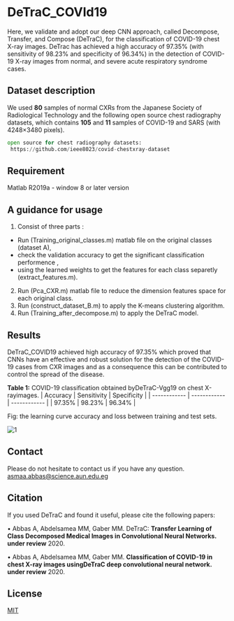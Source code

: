 #   DeTraC_COVId19

 Here, we validate and adopt our deep CNN approach, called Decompose, Transfer, and Compose (DeTraC), for the classification of COVID-19 chest X-ray images. DeTrac has achieved a high accuracy of 97.35% (with sensitivity of 98.23% and specificity of 96.34%) in the detection of COVID-19 X-ray images from normal, and severe acute respiratory syndrome cases. 
 
 
## **Dataset description**

We used **80** samples of normal CXRs from the Japanese Society of Radiological Technology and the following open source chest radiography datasets, which contains **105** and **11** samples of COVID-19 and SARS (with 4248×3480 pixels).


```python
open source for chest radiography datasets:
 https://github.com/ieee8023/covid-chestxray-dataset
```
## **Requirement**

Matlab R2019a - window 8 or later version

## A guidance for usage

1. Consist of three parts :
 - Run (Training_original_classes.m) matlab file on the original classes (dataset A),
 - check the validation accuracy to get the significant classification performence ,
 - using the learned weights to get the features for each class separetly (extract_features.m).
2. Run (Pca_CXR.m) matlab file to reduce the dimension features space for each original class.
3. Run (construct_dataset_B.m) to apply the K-means clustering algorithm.
4. Run (Training_after_decompose.m) to apply the DeTraC model.

## **Results**

DeTraC_COVID19 achieved high accuracy of 97.35% which proved that CNNs have an effective and robust solution for the detection 
of the COVID-19 cases from CXR images and as a consequence this can be contributed to control the spread of the disease.


**Table 1:** COVID-19 classification obtained byDeTraC-Vgg19 on chest X-rayimages.
|  Accuracy | Sensitivity  |  Specificity | 
| ------------ | ------------ | ------------ |
|  97.35%      | 98.23%      |      96.34%  |  

 Fig: the learning curve accuracy and loss between training and test sets.

![1](https://github.com/asmaa4may/DeTraC_COVId19/blob/master/images/Learningcurve.PNG ) 


## Contact
Please do not hesitate to contact us if you have any question. asmaa.abbas@science.aun.edu.eg

## Citation

 If you used DeTraC and found it useful, please cite the following papers:
 
 •	Abbas A, Abdelsamea MM, Gaber MM. DeTraC: **Transfer Learning of Class Decomposed Medical Images in Convolutional Neural Networks. under review** 2020.
 
 •	Abbas A, Abdelsamea MM, Gaber MM. **Classification of COVID-19 in chest X-ray images usingDeTraC deep convolutional neural network. under review** 2020.


 
## License
[MIT](https://github.com/asmaa4may/DeTraC_COVId19/blob/master/LICENSE)





